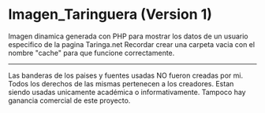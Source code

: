 Imagen_Taringuera (Version 1)
=================

Imagen dinamica generada con PHP para mostrar los datos de un usuario especifico de la pagina Taringa.net
Recordar crear una carpeta vacia con el nombre "cache" para que funcione correctamente.

------------------------------

Las banderas de los paises y fuentes usadas NO fueron creadas por mi. Todos los derechos de las mismas pertenecen a los creadores.
Estan siendo usadas unicamente académica o informativamente. Tampoco hay ganancia comercial de este proyecto.
